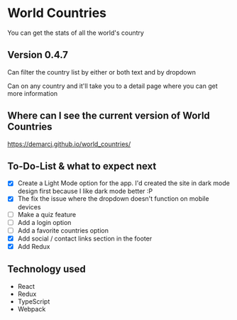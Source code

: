# World Countries

You can get the stats of all the world's country

## Version 0.4.7

Can filter the country list by either or both text and by dropdown

Can on any country and it'll take you to a detail page where you can get more information

## Where can I see the current version of World Countries

https://demarcj.github.io/world_countries/

## To-Do-List & what to expect next
- [x] Create a Light Mode option for the app. I'd created the site in dark mode design first because I like dark mode better :P 
- [x] The fix the issue where the dropdown doesn't function on mobile devices
- [ ] Make a quiz feature
- [ ] Add a login option
- [ ] Add a favorite countries option
- [x] Add social / contact links section in the footer
- [x] Add Redux

## Technology used
* React
* Redux
* TypeScript
* Webpack
